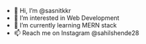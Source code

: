 - 👋 Hi, I’m @sasnitkkr
- 👀 I’m interested in Web Development
- 🌱 I’m currently learning MERN stack
- 📫 Reach me on Instagram @sahilshende28
